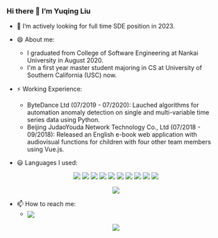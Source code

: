 ### Hi there 👋 I’m Yuqing Liu

- 🌱 I’m actively looking for full time SDE position in 2023.

- 😄 About me:
	+ I graduated from College of Software Engineering at Nankai University in August 2020. 
	+ I'm a first year master student majoring in CS at University of Southern California (USC) now.

- ⚡ Working Experience:
	+ ByteDance Ltd (07/2019 - 07/2020): Lauched algorithms for automation anomaly detection on single and multi-variable time series data using Python. 
	+ Beijing JudaoYouda Network Technology Co., Ltd (07/2018 - 09/2018): Released an English e-book web application with audiovisual functions for children with four other team members using Vue.js.

- :smiley: Languages I used:

<p align="middle">
  <img src="https://img.shields.io/badge/Python-brightgreen" />
  <img src="https://img.shields.io/badge/Java-red" /> 
  <img src="https://img.shields.io/badge/JavaScript-orange" />
  <img src="https://img.shields.io/badge/HTML-yellowgreen" />
  <img src="https://img.shields.io/badge/CSS-brightgreen" />
  <img src="https://img.shields.io/badge/C++-blue" />
  <img src="https://img.shields.io/badge/C%23-blueviolet" />
  <img src="https://img.shields.io/badge/MySQL-ff69b4" />
  <img src="https://img.shields.io/badge/WXSS-yellowgreen" />
  <img src="https://img.shields.io/badge/WXML-red" />
</p>

<p align="center">
  <img align="center" src="https://github-readme-stats.vercel.app/api/top-langs/?username=liuyuqingNKCS&count_private=true&layout=compact" />
</p>

<!-- [![Top Langs](https://github-readme-stats.vercel.app/api/top-langs/?username=liuyuqingNKCS&count_private=true&layout=compact)](https://github.com/liuyuqingNKCS/)
 -->

- 📫 How to reach me: 
	+ <img align="center" src="https://img.shields.io/badge/Gmail-flora19971224@gmail.com-brightgreen" />

<!-- ![Anurag's GitHub stats](https://github-readme-stats.vercel.app/api?username=liuyuqingNKCS&count_private=true&include_all_commits=true&show_icons=true&theme=vue-dark) -->

<p align="center">
  <img align="center" src="https://github-readme-stats.vercel.app/api?username=liuyuqingNKCS&count_private=true&include_all_commits=true&show_icons=true&theme=vue-dark" />
</p>

<!-- [![Readme Card](https://github-readme-stats.vercel.app/api/pin/?username=liuyuqingNKCS&repo=mini-goals&show_owner=true)](https://github.com/liuyuqingNKCS/mini-goals)
[![Readme Card](https://github-readme-stats.vercel.app/api/pin/?username=liuyuqingNKCS&repo=cs231n&show_owner=true)](https://github.com/liuyuqingNKCS/mini-goals)
[![Readme Card](https://github-readme-stats.vercel.app/api/pin/?username=liuyuqingNKCS&repo=Huarongdao&show_owner=true)](https://github.com/liuyuqingNKCS/mini-goals)
[![Readme Card](https://github-readme-stats.vercel.app/api/pin/?username=liuyuqingNKCS&repo=RDH-in-Color-Image-With-Grayscale-Invariance&show_owner=true)](https://github.com/liuyuqingNKCS/mini-goals)
[![Readme Card](https://github-readme-stats.vercel.app/api/pin/?username=liuyuqingNKCS&repo=cs231n&show_owner=true)](https://github.com/liuyuqingNKCS/mini-goals)
[![Readme Card](https://github-readme-stats.vercel.app/api/pin/?username=liuyuqingNKCS&repo=cs231n&show_owner=true)](https://github.com/liuyuqingNKCS/mini-goals)
 -->

<!-- [![willianrod's wakatime stats](https://github-readme-stats.vercel.app/api/wakatime?username=liuyutsing&range=last_7_days)](https://github.com/liuyuqingNKCS) -->

<!-- <img align="center" src="https://img.shields.io/static/v1?label=LABLE&message=Java&color=red" />

<img align="center" src="https://img.shields.io/badge/Label-Message-Red?style=for-the-badge&logo=appveyor" /> -->

<!-- <img align="center" src="https://img.shields.io/codeclimate/issues/:liuyuqingNKCS/:mini-goals" /> -->
	
<!-- ![GitHub language count](https://img.shields.io/github/languages/count/liuyuqingNKCS/mini-goals) -->

<!-- ![visitors](https://visitor-badge.glitch.me/badge?page_id=liuyuqingNKCS.mini-goals&left_color=green&right_color=red&style=for-the-badge&logo=appveyor) -->


<!--

**liuyuqingNKCS/liuyuqingNKCS** is a ✨ _special_ ✨ repository because its `README.md` (this file) appears on your GitHub profile.

Here are some ideas to get you started:

- 🔭 I’m currently working on ...
- 🌱 I’m currently learning ...
- 👯 I’m looking to collaborate on ...
- 🤔 I’m looking for help with ...
- 💬 Ask me about ...
- 📫 How to reach me: ...
- 😄 Pronouns: ...
- ⚡ Fun fact: ...
-->
